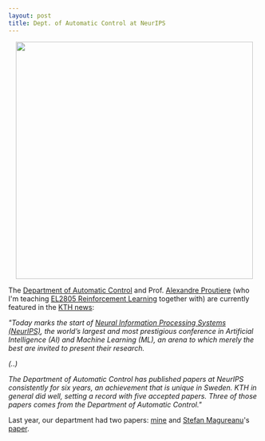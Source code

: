 ```yaml
---
layout: post
title: Dept. of Automatic Control at NeurIPS 
---
```

<p align="center">
    <img width="475" src="https://www.kth.se/polopoly_fs/1.861121!/image/AI.jpg">
</p>

The [Department of Automatic
Control](https://www.kth.se/ac/department-of-automatic-control-1.788078) and Prof.
[Alexandre Proutiere](https://people.kth.se/~alepro/) (who I'm teaching [EL2805
Reinforcement Learning](https://www.kth.se/student/kurser/kurs/EL2805?l=en) together with)
are currently featured in the [KTH
news](https://www.kth.se/en/eecs/nyheter/kth-topp-30-pa-varldens-storsta-ai-arena-1.861114):

*"Today marks the start of [Neural Information Processing Systems
(NeurIPS)](https://nips.cc/), the world’s largest and most prestigious conference in
Artificial Intelligence (AI) and Machine Learning (ML), an arena to which merely the best
are invited to present their research.*

*(..)*

*The Department of Automatic Control has published papers at NeurIPS consistently for six
years, an achievement that is unique in Sweden. KTH in general did well, setting a record
with five accepted papers. Three of those papers comes from the Department of Automatic
Control."*

Last year, our department had two papers:
[mine](http://papers.nips.cc/paper/7008-inverse-filtering-for-hidden-markov-models) and
[Stefan Magureanu](https://people.kth.se/~magur/index.html)'s
[paper](http://papers.nips.cc/paper/6773-minimal-exploration-in-structured-stochastic-bandits).

